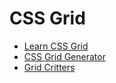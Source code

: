 # CSS Grid

- [Learn CSS Grid](https://learncssgrid.com/)
- [CSS Grid Generator](https://cssgrid-generator.netlify.app/)
- [Grid Critters](https://mastery.games/gridcritters/)
